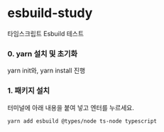 # esbuild-study
타임스크립트 Esbuild 테스트

### 0. yarn 설치 및 초기화
yarn init와, yarn install 진행

### 1. 패키지 설치
터미널에 아래 내용을 붙여 넣고 엔터를 누르세요.
```
yarn add esbuild @types/node ts-node typescript
```
